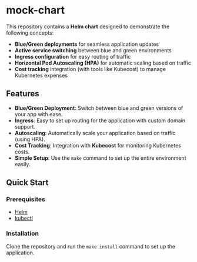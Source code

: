 # mock-chart

This repository contains a **Helm chart** designed to demonstrate the following concepts:

- **Blue/Green deployments** for seamless application updates
- **Active service switching** between blue and green environments
- **Ingress configuration** for easy routing of traffic
- **Horizontal Pod Autoscaling (HPA)** for automatic scaling based on traffic
- **Cost tracking** integration (with tools like Kubecost) to manage Kubernetes expenses

## Features

- **Blue/Green Deployment**: Switch between blue and green versions of your app with ease.
- **Ingress**: Easy to set up routing for the application with custom domain support.
- **Autoscaling**: Automatically scale your application based on traffic (using HPA).
- **Cost Tracking**: Integration with **Kubecost** for monitoring Kubernetes costs.
- **Simple Setup**: Use the `make` command to set up the entire environment easily.

## Quick Start

### Prerequisites

- [Helm](https://helm.sh/docs/intro/install/)
- [kubectl](https://kubernetes.io/docs/tasks/tools/install-kubectl/)

### Installation

Clone the repository and run the `make install` command to set up the application.
